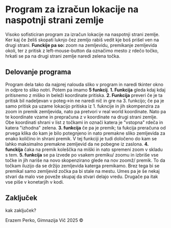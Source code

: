 # Program za izračun lokacije na naspotnji strani zemlje
Visoko sofisticiran program za izračun lokacije na naspotnji strani zemlje. Ker kaj če želiš skopati luknjo čez zemljo rabiš vedit kje boš prišel ven na drugi strani. **Funckije pa so:** zoom na zemljevidu, premikanje zemljevida okoli, ter z pritisk z left-mouse-button da označimo mesto z rdečo točko, hrkati se pa na drugi strani zemlje naredi zelena točka.
## Delovanje programa
Program dela tako da najprej nalouda sliko v program in naredi tkinter okno in odpre to sliko notri. Potem pa imamo **5 funkcij**. **1. Funkcija** gleda kdaj kdaj pritisnemo z miško in beleži koordinate pritiska. **2. Funkcija** preveri če je ta pritisk bil nadeljevan v poteg->in ne naredi nič in gre na 3. funkcijo; če pa je samo pritisk pa uzame lokacijo pritiska iz 1. fukncije in jih skompenzira za zoom in premik zemljevida, nato pa pretvori v real world koordinate. Nato pa te koordinate vzame in prepračuna z v koordinate na drugi strani zemlje. Obe koordinati shrani v list z točkami in označi katera je "vstopna" rdeča in katera "izhodna" zelena. **3. funkcija** če pa je premik; ta fukcija preračuna od prvega klika do kam je bilo potegnjeno in nato premakne sliko zemljevida za enako količino in shrani premik. V tej funkciji je tudi določeno do kam se lahko maksimalno premakne zemljevid da ne pobegne iz zaslona. **4. funckija** čaka na premik koleščka na miški in nato spremeni zoom v skladu s tem. **5. funkcija** se pa izvede po vsakem premiku/ zoomu in izbriše vse točke in jih nariše na novo skopenzirano glede na nov zoomž/ premik. To da točkam iluzijo da se držijo zemljevida katerga premikamo. Brez tega bi se premikal samo zemljevid zočka pa bi stale na mestu. 
Umes pa je še nekaj stvari da malo vse poveže skupaj da stvari delajo vredu. Drugače pa itak vse piše v konetarjih v kodi.
## Zaključek
kak zaključek?

Erazem Perko, Gimnazija Vič 2025 ©
